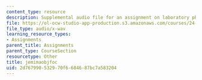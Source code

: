 ```yaml
---
content_type: resource
description: Supplemental audio file for an assignment on laboratory phonology.
file: https://ol-ocw-studio-app-production.s3.amazonaws.com/courses/24-910-topics-in-linguistic-theory-laboratory-phonology-spring-2007/2d767990532970f6684687bc7a583204_jemimaobjfoc.wav
file_type: audio/x-wav
learning_resource_types:
- Assignments
parent_title: Assignments
parent_type: CourseSection
resourcetype: Other
title: jemimaobjfoc
uid: 2d767990-5329-70f6-6846-87bc7a583204
---
```

